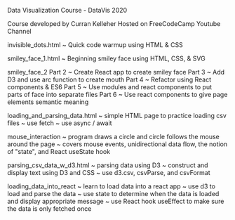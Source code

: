 Data Visualization Course - DataVis 2020

Course developed by Curran Kelleher
Hosted on FreeCodeCamp Youtube Channel

invisible_dots.html 
    ~ Quick code warmup using HTML & CSS

smiley_face_1.html 
    ~ Beginning smiley face using HTML, CSS, & SVG

smiley_face_2 
    Part 2 ~ Create React app to create smiley face
    Part 3 ~ Add D3 and use arc function to create mouth
    Part 4 ~ Refactor using React components & ES6
    Part 5 ~ Use modules and react components to put parts of face into separate files
    Part 6 ~ Use react components to give page elements semantic meaning

loading_and_parsing_data.html 
    ~ simple HTML page to practice loading csv files
    ~ use fetch
    ~ use async / await 

mouse_interaction
    ~ program draws a circle and circle follows the mouse around the page
    ~ covers mouse events, unidirectional data flow, the notion of "state", and React useState hook
    
parsing_csv_data_w_d3.html
    ~ parsing data using D3
    ~ construct and display text using D3 and CSS
    ~ use d3.csv, csvParse, and csvFormat
    
loading_data_into_react
    ~ learn to load data into a react app
    ~ use d3 to load and parse the data
    ~ use state to determine when the data is loaded and display appropriate message
    ~ use React hook useEffect to make sure the data is only fetched once